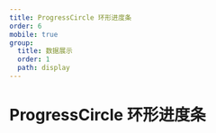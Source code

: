 ```yaml
---
title: ProgressCircle 环形进度条
order: 6
mobile: true
group:
  title: 数据展示
  order: 1
  path: display
---
```


# ProgressCircle 环形进度条

<code src="../demo/ProgressCircle.tsx"></code>
<API src="../src/ProgressCircle.tsx"></API>
